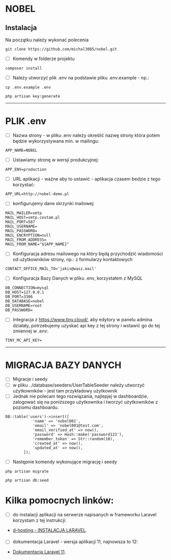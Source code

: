 # NOBEL

## Instalacja

Na początku należy wykonać polecenia
```
git clone https://github.com/michal3085/nobel.git
```
- [ ] Komendy w folderze projektu
```
composer install
```
- [ ] Należy utworzyć plik .env na podstawie pliku .env.example - np.:
```
cp .env.example .env
```
```
php artisan key:generate
```
-----

# PLIK .env
- [ ] Nazwa strony - w pliku .env należy określić nazwę strony która potem będzie wykorzystywana min. w mailingu:
```
APP_NAME=NOBEL
```
- [ ] Ustawiamy stronę w wersji produkcyjnej:
```
APP_ENV=production
```
- [ ] URL aplikacji - ważne aby to ustawić - aplikacja czasem bedzie z tego korzystać:
```
APP_URL=http://nobel-demo.pl
```
- [ ] konfigurujemy dane skrzynki mailowej:
```
MAIL_MAILER=smtp
MAIL_HOST=smtp.costam.pl
MAIL_PORT=587
MAIL_USERNAME=
MAIL_PASSWORD=
MAIL_ENCRYPTION=null
MAIL_FROM_ADDRESS=
MAIL_FROM_NAME="${APP_NAME}"
```
- [ ] Konfiguracja adresu mailowego na który będą przychodzić wiadomości od użytkowników strony, np.: z formularzy kontaktowych
```
CONTACT_OFFICE_MAIL_TO='jakis@wasz.mail'
```
- [ ] Konfiguracja Bazy Danych w pliku .env, korzystałem z MySQL

```
DB_CONNECTION=mysql
DB_HOST=127.0.0.1
DB_PORT=3306
DB_DATABASE=nobel
DB_USERNAME=root
DB_PASSWORD=
```

- [ ] Integracja z https://www.tiny.cloud/, aby edytory w panelu admina działały, potrzebujemy uzyskać api key z tej strony i wstawić go do tej zmiennej w .env:

```
TINY_MC_API_KEY=
```

- --------------------
# MIGRACJA BAZY DANYCH

- [ ] Migracje i seedy
- [ ] w pliku ../database/seeders/UserTableSeeder należy utworzyć użytkowników - jest tam przykładowy użytkownik
- [ ] Jednak nie polecam tego rozwiązania, najlepjej w dashboardzie, zalogować się na poniższego użytkownika i tworzyć użytkowników z poziomu dashboardu.
```
DB::table('users')->insert([
            'name' => 'nobel001',
            'email' => 'nobel001@test.com',
            'email_verified_at' => now(),
            'password' => Hash::make('password123'),
            'remember_token' => Str::random(10),
            'created_at' => now(),
            'updated_at' => now(),
        ]);
```
- [ ] Następnie komendy wykonujące migrację i seedy
```
php artisan migrate
```
```
php artisan db:seed
```
# Kilka pomocnych linków:

- [ ] do instalacji aplikacji na serwerze napisanych w frameworku Laravel korzystam z tej instrukcji:
- [d-hosting - INSTALACJA LARAVEL](https://dhosting.pl/pomoc/baza-wiedzy/jak-zainstalowac-laravel-na-serwerze/).
####
- [ ] dokumentacja Laravel - wersja aplikacji 11, najnowsza to 12:
- [Dokumentacja Laravel 11](https://laravel.com/docs/11.x).
